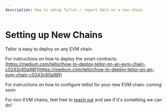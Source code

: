 ```yaml
---
description: How to setup Tellor / report data on a new chain
---
```


# Setting up New Chains

Tellor is easy to deploy on any EVM chain. &#x20;

For instructions on how to deploy the smart contracts: [https://medium.com/tellor/how-to-deploy-tellor-on-an-evm-chain-c0243c60a98f](https://medium.com/tellor/how-to-deploy-tellor-on-an-evm-chain-c0243c60a98f)

For instructions on how to configure telliot for your new EVM chain: _coming soon_

For non-EVM chains, feel free to [reach out](mailto:info@tellor.io) and see if it's something we can do!&#x20;
